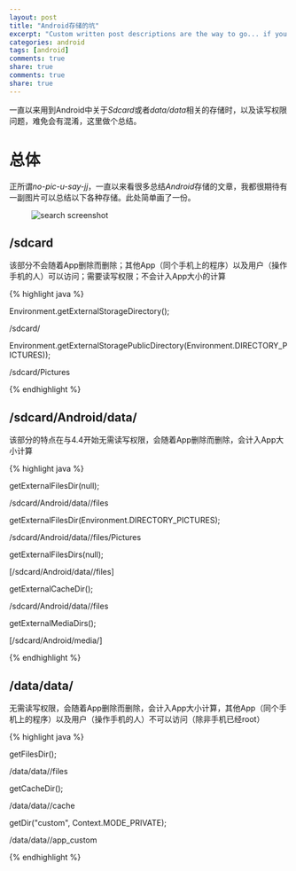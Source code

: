 ```yaml
---
layout: post
title: "Android存储的坑"
excerpt: "Custom written post descriptions are the way to go... if you're not lazy."
categories: android
tags: [android]
comments: true
share: true
comments: true
share: true
---
```


一直以来用到Android中关于*Sdcard*或者*data/data*相关的存储时，以及读写权限问题，难免会有混淆，这里做个总结。


# 总体

正所谓*no-pic-u-say-jj*，一直以来看很多总结*Android*存储的文章，我都很期待有一副图片可以总结以下各种存储。此处简单画了一份。

<figure>
  <img src="{{ site.url }}/images/storage_1.jpeg" alt="search screenshot">
  <figcaption></figcaption>
</figure>   




## /sdcard

该部分不会随着App删除而删除；其他App（同个手机上的程序）以及用户（操作手机的人）可以访问；需要读写权限；不会计入App大小的计算

{% highlight java %}

Environment.getExternalStorageDirectory();

/sdcard/

Environment.getExternalStoragePublicDirectory(Environment.DIRECTORY_PICTURES));

/sdcard/Pictures

{% endhighlight %}

## /sdcard/Android/data/<package-name>

该部分的特点在与4.4开始无需读写权限，会随着App删除而删除，会计入App大小计算

{% highlight java %}

getExternalFilesDir(null);

/sdcard/Android/data/<package-name>/files

getExternalFilesDir(Environment.DIRECTORY_PICTURES);

/sdcard/Android/data/<package-name>/files/Pictures

getExternalFilesDirs(null);

[/sdcard/Android/data/<package-name>/files]

getExternalCacheDir();

/sdcard/Android/data/<package-name>/files

getExternalMediaDirs();

[/sdcard/Android/media/<package-name>]

{% endhighlight %}


## /data/data/<package-name>

无需读写权限，会随着App删除而删除，会计入App大小计算，其他App（同个手机上的程序）以及用户（操作手机的人）不可以访问（除非手机已经root）


{% highlight java %}

getFilesDir();

/data/data/<package-name>/files

getCacheDir();

/data/data/<package-name>/cache

getDir("custom", Context.MODE_PRIVATE);

/data/data/<package-name>/app_custom

{% endhighlight %}
